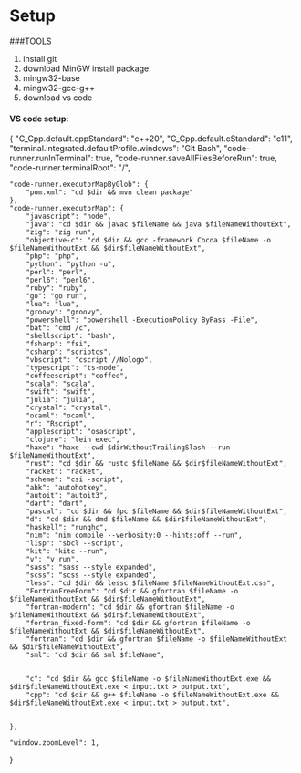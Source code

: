 # Setup

###TOOLS
1. install git
2. download MinGW
  install package:
  1. mingw32-base
  2. mingw32-gcc-g++
3. download vs code

#### VS code setup:


{
    "C_Cpp.default.cppStandard": "c++20",
    "C_Cpp.default.cStandard": "c11",
    "terminal.integrated.defaultProfile.windows": "Git Bash",
    "code-runner.runInTerminal": true,
    "code-runner.saveAllFilesBeforeRun": true,
    "code-runner.terminalRoot": "/",



    "code-runner.executorMapByGlob": {
        "pom.xml": "cd $dir && mvn clean package"
    },
    "code-runner.executorMap": {
        "javascript": "node",
        "java": "cd $dir && javac $fileName && java $fileNameWithoutExt",
        "zig": "zig run",
        "objective-c": "cd $dir && gcc -framework Cocoa $fileName -o $fileNameWithoutExt && $dir$fileNameWithoutExt",
        "php": "php",
        "python": "python -u",
        "perl": "perl",
        "perl6": "perl6",
        "ruby": "ruby",
        "go": "go run",
        "lua": "lua",
        "groovy": "groovy",
        "powershell": "powershell -ExecutionPolicy ByPass -File",
        "bat": "cmd /c",
        "shellscript": "bash",
        "fsharp": "fsi",
        "csharp": "scriptcs",
        "vbscript": "cscript //Nologo",
        "typescript": "ts-node",
        "coffeescript": "coffee",
        "scala": "scala",
        "swift": "swift",
        "julia": "julia",
        "crystal": "crystal",
        "ocaml": "ocaml",
        "r": "Rscript",
        "applescript": "osascript",
        "clojure": "lein exec",
        "haxe": "haxe --cwd $dirWithoutTrailingSlash --run $fileNameWithoutExt",
        "rust": "cd $dir && rustc $fileName && $dir$fileNameWithoutExt",
        "racket": "racket",
        "scheme": "csi -script",
        "ahk": "autohotkey",
        "autoit": "autoit3",
        "dart": "dart",
        "pascal": "cd $dir && fpc $fileName && $dir$fileNameWithoutExt",
        "d": "cd $dir && dmd $fileName && $dir$fileNameWithoutExt",
        "haskell": "runghc",
        "nim": "nim compile --verbosity:0 --hints:off --run",
        "lisp": "sbcl --script",
        "kit": "kitc --run",
        "v": "v run",
        "sass": "sass --style expanded",
        "scss": "scss --style expanded",
        "less": "cd $dir && lessc $fileName $fileNameWithoutExt.css",
        "FortranFreeForm": "cd $dir && gfortran $fileName -o $fileNameWithoutExt && $dir$fileNameWithoutExt",
        "fortran-modern": "cd $dir && gfortran $fileName -o $fileNameWithoutExt && $dir$fileNameWithoutExt",
        "fortran_fixed-form": "cd $dir && gfortran $fileName -o $fileNameWithoutExt && $dir$fileNameWithoutExt",
        "fortran": "cd $dir && gfortran $fileName -o $fileNameWithoutExt && $dir$fileNameWithoutExt",
        "sml": "cd $dir && sml $fileName",


        "c": "cd $dir && gcc $fileName -o $fileNameWithoutExt.exe && $dir$fileNameWithoutExt.exe < input.txt > output.txt",
        "cpp": "cd $dir && g++ $fileName -o $fileNameWithoutExt.exe && $dir$fileNameWithoutExt.exe < input.txt > output.txt",


    },
    
    "window.zoomLevel": 1,
    
}

